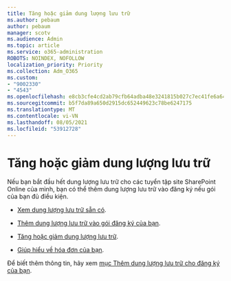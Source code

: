 ```yaml
---
title: Tăng hoặc giảm dung lượng lưu trữ
ms.author: pebaum
author: pebaum
manager: scotv
ms.audience: Admin
ms.topic: article
ms.service: o365-administration
ROBOTS: NOINDEX, NOFOLLOW
localization_priority: Priority
ms.collection: Adm_O365
ms.custom:
- "9002330"
- "4543"
ms.openlocfilehash: e8cb3cfe4cd2ab79cfb64adba48e3241815b027c7ec41fe6a640ba7baa34ae7e
ms.sourcegitcommit: b5f7da89a650d2915dc652449623c78be6247175
ms.translationtype: MT
ms.contentlocale: vi-VN
ms.lasthandoff: 08/05/2021
ms.locfileid: "53912728"
---
```

# <a name="increase-or-decrease-storage"></a>Tăng hoặc giảm dung lượng lưu trữ

Nếu bạn bắt đầu hết dung lượng lưu trữ cho các tuyển tập site SharePoint Online của mình, bạn có thể thêm dung lượng lưu trữ vào đăng ký nếu gói của bạn đủ điều kiện. 

- [Xem dung lượng lưu trữ sẵn có](https://docs.microsoft.com/microsoft-365/commerce/add-storage-space?view=o365-worldwide#view-available-storage). 

- [Thêm dung lượng lưu trữ vào gói đăng ký của bạn](https://docs.microsoft.com/microsoft-365/commerce/add-storage-space?view=o365-worldwide#add-storage-to-your-subscription). 

- [Tăng hoặc giảm dung lượng lưu trữ](https://docs.microsoft.com/microsoft-365/commerce/add-storage-space?view=o365-worldwide#increase-or-decrease-storage). 

- [Giúp hiểu về hóa đơn của bạn](https://docs.microsoft.com/microsoft-365/commerce/billing-and-payments/understand-your-invoice?view=o365-worldwide).

Để biết thêm thông tin, hãy xem [mục Thêm dung lượng lưu trữ cho đăng ký của bạn](https://docs.microsoft.com/microsoft-365/commerce/add-storage-space?view=o365-worldwide). 
